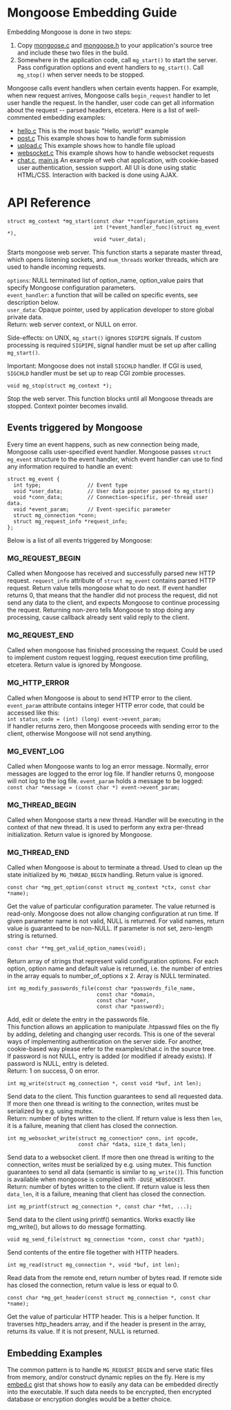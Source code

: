 # Mongoose Embedding Guide

Embedding Mongoose is done in two steps:

   1. Copy
    [mongoose.c](https://raw.github.com/cesanta/mongoose/master/mongoose.c) and
    [mongoose.h](https://raw.github.com/cesanta/mongoose/master/mongoose.h)
    to your application's source tree and include these two files in the build.
   2. Somewhere in the application code, call `mg_start()` to start the server.
    Pass configuration options and event handlers to `mg_start()`. Call
    `mg_stop()` when server needs to be stopped.

Mongoose calls event handlers when certain events happen.
For example, when new request arrives, Mongoose calls `begin_request`
handler to let user handle the request. In the handler, user code
can get all information about the request -- parsed headers, etcetera.
Here is a list of well-commented embedding examples:

   * [hello.c](https://github.com/cesanta/mongoose/blob/master/examples/hello.c)
    This is the most basic "Hello, world!" example
   * [post.c](https://github.com/cesanta/mongoose/blob/master/examples/post.c)
    This example shows how to handle form submission
   * [upload.c](https://github.com/cesanta/mongoose/blob/master/examples/upload.c)
    This example shows how to handle file upload
   * [websocket.c](https://github.com/cesanta/mongoose/blob/master/examples/websocket.c)
    This example shows how to handle websocket requests
   * [chat.c](https://github.com/cesanta/mongoose/blob/master/examples/chat.c), [main.js](https://github.com/cesanta/mongoose/blob/master/examples/html/main.js)
    An example of web chat application, with cookie-based user authentication,
    session support. All UI is done using static HTML/CSS. Interaction
    with backed is done using AJAX.



# API Reference

    struct mg_context *mg_start(const char **configuration_options
                                int (*event_handler_func)(struct mg_event *),
                                void *user_data);

Starts mongoose web server. This function starts a separate master thread,
which opens listening sockets, and `num_threads` worker threads, which are
used to handle incoming requests.

  `options`: NULL terminated list of option_name, option_value pairs that
            specify Mongoose configuration parameters.  
  `event_handler`: a function that will be called on specific events,
               see description below.  
  `user_data`: Opaque pointer, used by application developer to store
               global private data.  
  Return: web server context, or NULL on error.

  Side-effects: on UNIX, `mg_start()` ignores `SIGPIPE` signals. If custom
    processing is required `SIGPIPE`, signal handler must be set up
    after calling `mg_start()`.

 Important: Mongoose does not install `SIGCHLD` handler. If CGI is used,
 `SIGCHLD` handler must be set up to reap CGI zombie processes.


    void mg_stop(struct mg_context *);

Stop the web server. This function blocks until all Mongoose
threads are stopped. Context pointer becomes invalid.


## Events triggered by Mongoose

Every time an event happens, such as new connection being made,
Mongoose calls user-specified event handler. Mongoose passes `struct mg_event`
structure to the event handler, which event handler can use to find any
information required to handle an event:

    struct mg_event {
      int type;               // Event type
      void *user_data;        // User data pointer passed to mg_start()
      void *conn_data;        // Connection-specific, per-thread user data.
      void *event_param;      // Event-specific parameter
      struct mg_connection *conn;
      struct mg_request_info *request_info;
    };

Below is a list of all events triggered by Mongoose:

### MG\_REQUEST\_BEGIN

Called when Mongoose has received and successfully parsed new HTTP request.
`request_info`
attribute of `struct mg_event` contains parsed HTTP request. Return value tells
mongoose what to do next. If event handler returns 0, that means that the
handler did not process the request, did not send any data to the client, and
expects Mongoose to continue processing the request. Returning non-zero
tells Mongoose to stop doing any processing, cause callback already sent
valid reply to the client.

### MG\_REQUEST\_END

Called when mongoose has finished processing the request.
Could be used to implement custom request logging, request execution time
profiling, etcetera. Return value is ignored by Mongoose.

### MG\_HTTP\_ERROR

Called when Mongoose is about to send HTTP error to the client.
`event_param` attribute contains integer HTTP error code, that could be
accessed like this:  
`int status_code = (int) (long) event->event_param;`  
If handler returns zero, then Mongoose proceeds with sending error to the
client, otherwise Mongoose will not send anything.

### MG\_EVENT\_LOG

Called when Mongoose wants to log an error message.
Normally, error messages are logged to the error log file. If handler
returns 0, mongoose will not log to the log file. `event_param` holds
a message to be logged:  
`const char *message = (const char *) event->event_param;`

### MG\_THREAD\_BEGIN

Called when Mongoose starts a new thread. Handler will be executing
in the context of that new thread. It is used to perform any extra per-thread
initialization. Return value is ignored by Mongoose.

### MG\_THREAD\_END

Called when Mongoose is about to terminate a thread. Used to clean up
the state initialized by `MG_THREAD_BEGIN` handling. Return value is ignored.

    const char *mg_get_option(const struct mg_context *ctx, const char *name);

Get the value of particular configuration parameter.  The value returned is
read-only. Mongoose does not allow changing configuration at run time.  If
given parameter name is not valid, NULL is returned. For valid names, return
value is guaranteed to be non-NULL. If parameter is not set, zero-length string
is returned.

    const char **mg_get_valid_option_names(void);

Return array of strings that represent valid configuration options.  For each
option, option name and default value is returned, i.e. the number of entries
in the array equals to number_of_options x 2.  Array is NULL terminated.


    int mg_modify_passwords_file(const char *passwords_file_name,
                                 const char *domain,
                                 const char *user,
                                 const char *password);

Add, edit or delete the entry in the passwords file.  
This function allows an application to manipulate .htpasswd files on the
fly by adding, deleting and changing user records. This is one of the
several ways of implementing authentication on the server side. For another,
cookie-based way please refer to the examples/chat.c in the source tree.  
If password is not NULL, entry is added (or modified if already exists).
If password is NULL, entry is deleted.  
Return: 1 on success, 0 on error.


    int mg_write(struct mg_connection *, const void *buf, int len);

Send data to the client. This function guarantees to send all requested data.
If more then one thread is writing to the connection, writes must be
serialized by e.g. using mutex.  
Return: number of bytes written to the client. If return value is less then
`len`, it is a failure, meaning that client has closed the connection.


    int mg_websocket_write(struct mg_connection* conn, int opcode,
                           const char *data, size_t data_len);

Send data to a websocket client. If more then one thread is writing to the
connection, writes must be serialized by e.g. using mutex. This function
guarantees to send all data (semantic is similar to `mg_write()`).
This function is available when mongoose is compiled with `-DUSE_WEBSOCKET`.  
Return: number of bytes written to the client. If return value is less then
`data_len`, it is a failure, meaning that client has closed the connection.


    int mg_printf(struct mg_connection *, const char *fmt, ...);

Send data to the client using printf() semantics.
Works exactly like mg_write(), but allows to do message formatting.

    void mg_send_file(struct mg_connection *conn, const char *path);

Send contents of the entire file together with HTTP headers.

    int mg_read(struct mg_connection *, void *buf, int len);

Read data from the remote end, return number of bytes read.
If remote side has closed the connection, return value is less or equal to 0.

    const char *mg_get_header(const struct mg_connection *, const char *name);

Get the value of particular HTTP header. This is a helper function.
It traverses http_headers array, and if the header is present in the array,
returns its value. If it is not present, NULL is returned.


## Embedding Examples

The common pattern is to handle `MG_REQUEST_BEGIN` and serve static files
from memory, and/or construct dynamic replies on the fly. Here is
my [embed.c](https://gist.github.com/valenok/4714740) gist
that shows how to easily any data can be embedded
directly into the executable. If such data needs to be encrypted, then
encrypted database or encryption dongles would be a better choice.
